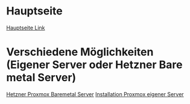 # Hauptseite
[Hauptseite Link](/README.md)
# Verschiedene Möglichkeiten (Eigener Server oder Hetzner Bare metal Server)
[Hetzner Proxmox Baremetal Server](/1_Infrastruktur/1_Proxmox/0_Hetzner_Server/README.md)
[Installation Proxmox eigener Server](/1_Infrastruktur/1_Proxmox/1_Installation_Server/README.md)